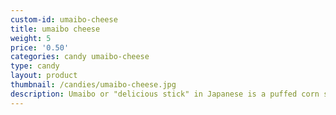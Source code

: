 ```yaml
---
custom-id: umaibo-cheese
title: umaibo cheese
weight: 5
price: '0.50'
categories: candy umaibo-cheese
type: candy
layout: product
thumbnail: /candies/umaibo-cheese.jpg
description: Umaibo or "delicious stick" in Japanese is a puffed corn snack available in many flavors. Inexpensive and tasty, Umaibo is a great everyday go-to snack. Very cheesy!
---
```

